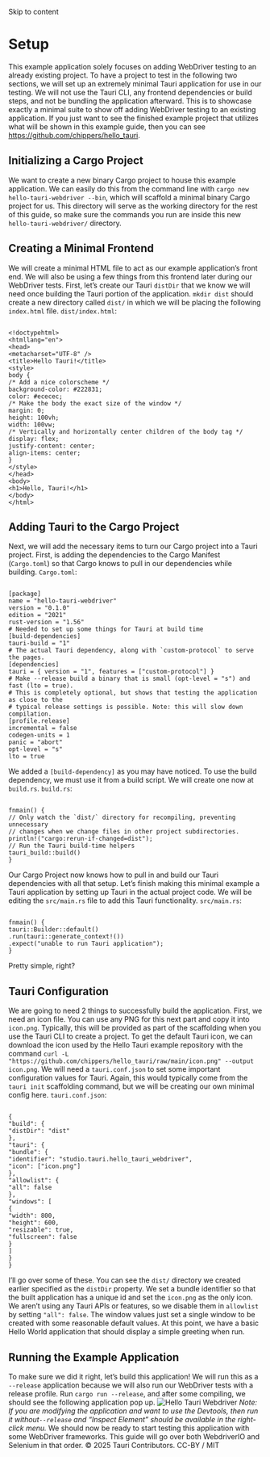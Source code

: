 Skip to content
# Setup
This example application solely focuses on adding WebDriver testing to an already existing project. To have a project to test in the following two sections, we will set up an extremely minimal Tauri application for use in our testing. We will not use the Tauri CLI, any frontend dependencies or build steps, and not be bundling the application afterward. This is to showcase exactly a minimal suite to show off adding WebDriver testing to an existing application.
If you just want to see the finished example project that utilizes what will be shown in this example guide, then you can see https://github.com/chippers/hello_tauri.
## Initializing a Cargo Project
We want to create a new binary Cargo project to house this example application. We can easily do this from the command line with `cargo new hello-tauri-webdriver --bin`, which will scaffold a minimal binary Cargo project for us. This directory will serve as the working directory for the rest of this guide, so make sure the commands you run are inside this new `hello-tauri-webdriver/` directory.
## Creating a Minimal Frontend
We will create a minimal HTML file to act as our example application’s front end. We will also be using a few things from this frontend later during our WebDriver tests.
First, let’s create our Tauri `distDir` that we know we will need once building the Tauri portion of the application. `mkdir dist` should create a new directory called `dist/` in which we will be placing the following `index.html` file.
`dist/index.html`:
```

<!doctypehtml>
<htmllang="en">
<head>
<metacharset="UTF-8" />
<title>Hello Tauri!</title>
<style>
body {
/* Add a nice colorscheme */
background-color: #222831;
color: #ececec;
/* Make the body the exact size of the window */
margin: 0;
height: 100vh;
width: 100vw;
/* Vertically and horizontally center children of the body tag */
display: flex;
justify-content: center;
align-items: center;
}
</style>
</head>
<body>
<h1>Hello, Tauri!</h1>
</body>
</html>

```

## Adding Tauri to the Cargo Project
Next, we will add the necessary items to turn our Cargo project into a Tauri project. First, is adding the dependencies to the Cargo Manifest (`Cargo.toml`) so that Cargo knows to pull in our dependencies while building.
`Cargo.toml`:
```

[package]
name = "hello-tauri-webdriver"
version = "0.1.0"
edition = "2021"
rust-version = "1.56"
# Needed to set up some things for Tauri at build time
[build-dependencies]
tauri-build = "1"
# The actual Tauri dependency, along with `custom-protocol` to serve the pages.
[dependencies]
tauri = { version = "1", features = ["custom-protocol"] }
# Make --release build a binary that is small (opt-level = "s") and fast (lto = true).
# This is completely optional, but shows that testing the application as close to the
# typical release settings is possible. Note: this will slow down compilation.
[profile.release]
incremental = false
codegen-units = 1
panic = "abort"
opt-level = "s"
lto = true

```

We added a `[build-dependency]` as you may have noticed. To use the build dependency, we must use it from a build script. We will create one now at `build.rs`.
`build.rs`:
```

fnmain() {
// Only watch the `dist/` directory for recompiling, preventing unnecessary
// changes when we change files in other project subdirectories.
println!("cargo:rerun-if-changed=dist");
// Run the Tauri build-time helpers
tauri_build::build()
}

```

Our Cargo Project now knows how to pull in and build our Tauri dependencies with all that setup. Let’s finish making this minimal example a Tauri application by setting up Tauri in the actual project code. We will be editing the `src/main.rs` file to add this Tauri functionality.
`src/main.rs`:
```

fnmain() {
tauri::Builder::default()
.run(tauri::generate_context!())
.expect("unable to run Tauri application");
}

```

Pretty simple, right?
## Tauri Configuration
We are going to need 2 things to successfully build the application. First, we need an icon file. You can use any PNG for this next part and copy it into `icon.png`. Typically, this will be provided as part of the scaffolding when you use the Tauri CLI to create a project. To get the default Tauri icon, we can download the icon used by the Hello Tauri example repository with the command `curl -L "https://github.com/chippers/hello_tauri/raw/main/icon.png" --output icon.png`.
We will need a `tauri.conf.json` to set some important configuration values for Tauri. Again, this would typically come from the `tauri init` scaffolding command, but we will be creating our own minimal config here.
`tauri.conf.json`:
```

{
"build": {
"distDir": "dist"
},
"tauri": {
"bundle": {
"identifier": "studio.tauri.hello_tauri_webdriver",
"icon": ["icon.png"]
},
"allowlist": {
"all": false
},
"windows": [
{
"width": 800,
"height": 600,
"resizable": true,
"fullscreen": false
}
]
}
}

```

I’ll go over some of these. You can see the `dist/` directory we created earlier specified as the `distDir` property. We set a bundle identifier so that the built application has a unique id and set the `icon.png` as the only icon. We aren’t using any Tauri APIs or features, so we disable them in `allowlist` by setting `"all": false`. The window values just set a single window to be created with some reasonable default values.
At this point, we have a basic Hello World application that should display a simple greeting when run.
## Running the Example Application
To make sure we did it right, let’s build this application! We will run this as a `--release` application because we will also run our WebDriver tests with a release profile. Run `cargo run --release`, and after some compiling, we should see the following application pop up.
![Hello Tauri Webdriver](https://v2.tauri.app/_astro/hello-tauri-webdriver.BZERvlgt_orsnB.webp)
_Note: If you are modifying the application and want to use the Devtools, then run it without`--release` and “Inspect Element” should be available in the right-click menu._
We should now be ready to start testing this application with some WebDriver frameworks. This guide will go over both WebdriverIO and Selenium in that order.
© 2025 Tauri Contributors. CC-BY / MIT
